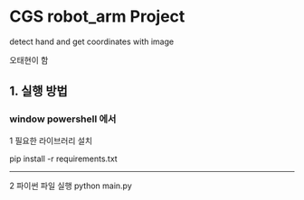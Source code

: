 # CGS robot_arm Project

detect hand and get coordinates with image

오태현이 함

## 1. 실행 방법

### window powershell 에서 



1 필요한 라이브러리 설치

pip install -r requirements.txt

---

2 파이썬 파일 실행
python main.py